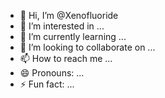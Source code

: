 - 👋 Hi, I’m @Xenofluoride
- 👀 I’m interested in ...
- 🌱 I’m currently learning ...
- 💞️ I’m looking to collaborate on ...
- 📫 How to reach me ...
- 😄 Pronouns: ...
- ⚡ Fun fact: ...

<!---
Xenofluoride/Xenofluoride is a ✨ special ✨ repository because its `README.md` (this file) appears on your GitHub profile.
You can click the Preview link to take a look at your changes.
--->
